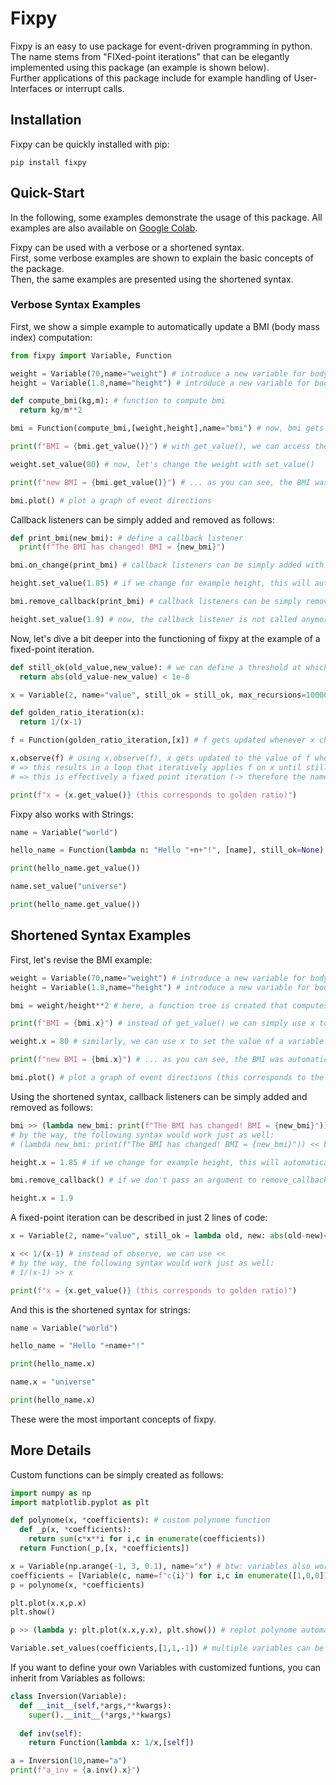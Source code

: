 # Fixpy

Fixpy is an easy to use package for event-driven programming in python.  
The name stems from "FIXed-point iterations" that can be elegantly implemented using this package (an example is shown below).  
Further applications of this package include for example handling of User-Interfaces or interrupt calls.

## Installation

Fixpy can be quickly installed with pip:

```
pip install fixpy
```

## Quick-Start

In the following, some examples demonstrate the usage of this package.
All examples are also available on [Google Colab](https://colab.research.google.com/drive/1ytmLCpshm7Z7e-QyKtpgxpoAChOspT76?usp=sharing).


Fixpy can be used with a verbose or a shortened syntax.  
First, some verbose examples are shown to explain the basic concepts of the package.  
Then, the same examples are presented using the shortened syntax.

### Verbose Syntax Examples

First, we show a simple example to automatically update a BMI (body mass index) computation:


```python
from fixpy import Variable, Function

weight = Variable(70,name="weight") # introduce a new variable for body weight
height = Variable(1.8,name="height") # introduce a new variable for body height

def compute_bmi(kg,m): # function to compute bmi
  return kg/m**2

bmi = Function(compute_bmi,[weight,height],name="bmi") # now, bmi gets automatically updated, if the value of weight or height changes

print(f"BMI = {bmi.get_value()}") # with get_value(), we can access the value computed in bmi

weight.set_value(80) # now, let's change the weight with set_value()

print(f"new BMI = {bmi.get_value()}") # ... as you can see, the BMI was automatically updated

bmi.plot() # plot a graph of event directions
```

Callback listeners can be simply added and removed as follows:

```python
def print_bmi(new_bmi): # define a callback listener
  print(f"The BMI has changed! BMI = {new_bmi}")

bmi.on_change(print_bmi) # callback listeners can be simply added with on_change()

height.set_value(1.85) # if we change for example height, this will automatically update the bmi and consequently trigger the callback

bmi.remove_callback(print_bmi) # callback listeners can be simply removed with remove_callback()

height.set_value(1.9) # now, the callback listener is not called anymore
```

Now, let's dive a bit deeper into the functioning of fixpy at the example of a fixed-point iteration.

```python
def still_ok(old_value,new_value): # we can define a threshold at which a Variable does not get updated anymore (this becomes important, if you want to work with more complex variables such as vectors / matrices / tensors)
  return abs(old_value-new_value) < 1e-8

x = Variable(2, name="value", still_ok = still_ok, max_recursions=10000, alpha=0.5) # furthermore, we can define a maximum number of iterations and a "low-pass" filter for updates alpha

def golden_ratio_iteration(x):
  return 1/(x-1)

f = Function(golden_ratio_iteration,[x]) # f gets updated whenever x changes

x.observe(f) # using x.observe(f), x gets updated to the value of f whenever f changes
# => this results in a loop that iteratively applies f on x until still_ok or max_recursions is reached
# => this is effectively a fixed point iteration (-> therefore the name fixpy ;)

print(f"x = {x.get_value()} (this corresponds to golden ratio)")
```

Fixpy also works with Strings:

```python
name = Variable("world")

hello_name = Function(lambda n: "Hello "+n+"!", [name], still_ok=None)

print(hello_name.get_value())

name.set_value("universe")

print(hello_name.get_value())
```

## Shortened Syntax Examples
First, let's revise the BMI example:

```python
weight = Variable(70,name="weight") # introduce a new variable for body weight
height = Variable(1.8,name="height") # introduce a new variable for body height

bmi = weight/height**2 # here, a function tree is created that computes the bmi and that gets automatically updated, if the value in weight or height changes

print(f"BMI = {bmi.x}") # instead of get_value() we can simply use x to obtain the computed value

weight.x = 80 # similarly, we can use x to set the value of a variable

print(f"new BMI = {bmi.x}") # ... as you can see, the BMI was automatically updated

bmi.plot() # plot a graph of event directions (this corresponds to the function tree mentioned above)
```

Using the shortened syntax, callback listeners can be simply added and removed as follows:

```python
bmi >> (lambda new_bmi: print(f"The BMI has changed! BMI = {new_bmi}")) # instead of on_change(), we can use >>
# by the way, the following syntax would work just as well:
# (lambda new_bmi: print(f"The BMI has changed! BMI = {new_bmi}")) << bmi

height.x = 1.85 # if we change for example height, this will automatically update the bmi and consequently trigger the callback

bmi.remove_callback() # if we don't pass an argument to remove_callback(), all callbacks will be removed

height.x = 1.9
```
A fixed-point iteration can be described in just 2 lines of code:

```python
x = Variable(2, name="value", still_ok = lambda old, new: abs(old-new)<1e-8, max_recursions=10000, alpha=0.5) # furthermore, we can define a maximum number of iterations and a "low-pass" filter for updates alpha

x << 1/(x-1) # instead of observe, we can use <<
# by the way, the following syntax would work just as well:
# 1/(x-1) >> x

print(f"x = {x.get_value()} (this corresponds to golden ratio)")
```
And this is the shortened syntax for strings:

```python
name = Variable("world")

hello_name = "Hello "+name+"!"

print(hello_name.x)

name.x = "universe"

print(hello_name.x)
```
These were the most important concepts of fixpy.

## More Details

Custom functions can be simply created as follows:

```python
import numpy as np
import matplotlib.pyplot as plt

def polynome(x, *coefficients): # custom polynome function
  def _p(x, *coefficients):
    return sum(c*x**i for i,c in enumerate(coefficients))
  return Function(_p,[x, *coefficients])

x = Variable(np.arange(-1, 3, 0.1), name="x") # btw: variables also work with numpy arrays
coefficients = [Variable(c, name=f"c{i}") for i,c in enumerate([1,0,0])]
p = polynome(x, *coefficients)

plt.plot(x.x,p.x)
plt.show()

p >> (lambda y: plt.plot(x.x,y.x), plt.show()) # replot polynome automatically, if results change

Variable.set_values(coefficients,[1,1,-1]) # multiple variables can be set at the same time with set_values() => this triggers the replot callback
```
If you want to define your own Variables with customized funtions, you can inherit from Variables as follows:

```python
class Inversion(Variable):
  def __init__(self,*args,**kwargs):
    super().__init__(*args,**kwargs)
  
  def inv(self):
    return Function(lambda x: 1/x,[self])

a = Inversion(10,name="a")
print(f"a_inv = {a.inv().x}")
```